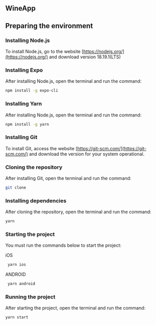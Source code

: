 ## WineApp

## Preparing the environment

### Installing Node.js

To install Node.js, go to the website [https://nodejs.org/](https://nodejs.org/) and download version 18.19.1(LTS)

### Installing Expo

After installing Node.js, open the terminal and run the command:

```bash
npm install -g expo-cli
```

### Installing Yarn

After installing Node.js, open the terminal and run the command:

```bash
npm install -g yarn
```

### Installing Git

To install Git, access the website [https://git-scm.com/](https://git-scm.com/) and download the version for your system
operational.

### Cloning the repository

After installing Git, open the terminal and run the command:

```bash
git clone
```

### Installing dependencies

After cloning the repository, open the terminal and run the command:

```bash
yarn
```

### Starting the project

You must run the commands below to start the project:

iOS

```bash
 yarn ios
```

ANDROID

```bash
 yarn android
```

### Running the project

After starting the project, open the terminal and run the command:

```bash
yarn start
```
